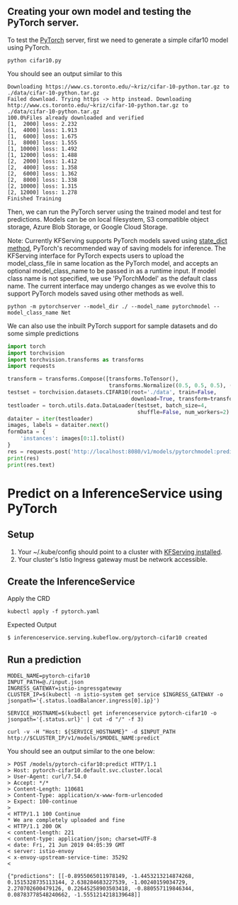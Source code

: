 ## Creating your own model and testing the PyTorch server.

To test the [PyTorch](https://pytorch.org/) server, first we need to generate a simple cifar10 model using PyTorch. 

```shell
python cifar10.py
```
You should see an output similar to this

```shell
Downloading https://www.cs.toronto.edu/~kriz/cifar-10-python.tar.gz to ./data/cifar-10-python.tar.gz
Failed download. Trying https -> http instead. Downloading http://www.cs.toronto.edu/~kriz/cifar-10-python.tar.gz to ./data/cifar-10-python.tar.gz
100.0%Files already downloaded and verified
[1,  2000] loss: 2.232
[1,  4000] loss: 1.913
[1,  6000] loss: 1.675
[1,  8000] loss: 1.555
[1, 10000] loss: 1.492
[1, 12000] loss: 1.488
[2,  2000] loss: 1.412
[2,  4000] loss: 1.358
[2,  6000] loss: 1.362
[2,  8000] loss: 1.338
[2, 10000] loss: 1.315
[2, 12000] loss: 1.278
Finished Training
```

Then, we can run the PyTorch server using the trained model and test for predictions. Models can be on local filesystem, S3 compatible object storage, Azure Blob Storage, or Google Cloud Storage. 

Note: Currently KFServing supports PyTorch models saved using [state_dict method](https://pytorch.org/tutorials/beginner/saving_loading_models.html#saving-loading-model-for-inference), PyTorch's recommended way of saving models for inference. The KFServing interface for PyTorch expects users to upload the model_class_file in same location as the PyTorch model, and accepts an optional model_class_name to be passed in as a runtime input. If model class name is not specified, we use 'PyTorchModel' as the default class name. The current interface may undergo changes as we evolve this to support PyTorch models saved using other methods as well.

```shell
python -m pytorchserver --model_dir ./ --model_name pytorchmodel --model_class_name Net
```

We can also use the inbuilt PyTorch support for sample datasets and do some simple predictions

```python
import torch
import torchvision
import torchvision.transforms as transforms
import requests

transform = transforms.Compose([transforms.ToTensor(),
                                transforms.Normalize((0.5, 0.5, 0.5), (0.5, 0.5, 0.5))])
testset = torchvision.datasets.CIFAR10(root='./data', train=False,
                                       download=True, transform=transform)
testloader = torch.utils.data.DataLoader(testset, batch_size=4,
                                         shuffle=False, num_workers=2)
dataiter = iter(testloader)
images, labels = dataiter.next()
formData = {
    'instances': images[0:1].tolist()
}
res = requests.post('http://localhost:8080/v1/models/pytorchmodel:predict', json=formData)
print(res)
print(res.text)
```

# Predict on a InferenceService using PyTorch

## Setup
1. Your ~/.kube/config should point to a cluster with [KFServing installed](https://github.com/kubeflow/kfserving/blob/master/docs/DEVELOPER_GUIDE.md#deploy-kfserving).
2. Your cluster's Istio Ingress gateway must be network accessible.

## Create the InferenceService

Apply the CRD
```
kubectl apply -f pytorch.yaml
```

Expected Output
```
$ inferenceservice.serving.kubeflow.org/pytorch-cifar10 created
```

## Run a prediction

```
MODEL_NAME=pytorch-cifar10
INPUT_PATH=@./input.json
INGRESS_GATEWAY=istio-ingressgateway
CLUSTER_IP=$(kubectl -n istio-system get service $INGRESS_GATEWAY -o jsonpath='{.status.loadBalancer.ingress[0].ip}')

SERVICE_HOSTNAME=$(kubectl get inferenceservice pytorch-cifar10 -o jsonpath='{.status.url}' | cut -d "/" -f 3)

curl -v -H "Host: ${SERVICE_HOSTNAME}" -d $INPUT_PATH http://$CLUSTER_IP/v1/models/$MODEL_NAME:predict
```

You should see an output similar to the one below:

```
> POST /models/pytorch-cifar10:predict HTTP/1.1
> Host: pytorch-cifar10.default.svc.cluster.local
> User-Agent: curl/7.54.0
> Accept: */*
> Content-Length: 110681
> Content-Type: application/x-www-form-urlencoded
> Expect: 100-continue
> 
< HTTP/1.1 100 Continue
* We are completely uploaded and fine
< HTTP/1.1 200 OK
< content-length: 221
< content-type: application/json; charset=UTF-8
< date: Fri, 21 Jun 2019 04:05:39 GMT
< server: istio-envoy
< x-envoy-upstream-service-time: 35292
< 

{"predictions": [[-0.8955065011978149, -1.4453213214874268, 0.1515328735113144, 2.638284683227539, -1.00240159034729, 2.270702600479126, 0.22645258903503418, -0.880557119846344, 0.08783778548240662, -1.5551214218139648]]
```
